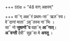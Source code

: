 +++
title = "48 वाग् अक्षरम्"

+++
वा᳓ग् अक्ष᳓रं प्रथम-जा᳓ ऋत᳓स्य।  
वे᳓दानां माता᳓ ऽमृ᳓तस्य ना᳓भिः ।  
सा᳓ नो **जुषाणो᳓प** यज्ञ᳓म् **आ᳓गात्**।  
**अ᳓वन्ती** देवी᳓ सुह᳓वा मे **अस्तु** ।